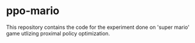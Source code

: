 # ppo-mario
This repository contains the code for the experiment done on 'super mario' game utlizing proximal policy optimization.
